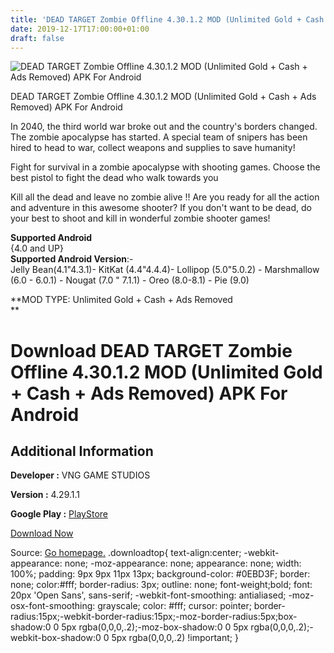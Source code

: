 ```yaml
---
title: 'DEAD TARGET Zombie Offline 4.30.1.2 MOD (Unlimited Gold + Cash + Ads Removed) APK For Android'
date: 2019-12-17T17:00:00+01:00
draft: false
---
```


![DEAD TARGET Zombie Offline 4.30.1.2 MOD (Unlimited Gold + Cash + Ads Removed) APK For Android](https://i0.wp.com/apkhome.net/wp-content/uploads/2019/12/DEAD-TARGET-Zombie-Offline-4.30.1.2-MOD-Unlimited-Gold-Cash-Ads-Removed.png "DEAD TARGET Zombie Offline 4.30.1.2 MOD (Unlimited Gold + Cash + Ads Removed) APK For Android")

  

DEAD TARGET Zombie Offline 4.30.1.2 MOD (Unlimited Gold + Cash + Ads Removed) APK For Android

In 2040, the third world war broke out and the country's borders changed. The zombie apocalypse has started. A special team of snipers has been hired to head to war, collect weapons and supplies to save humanity!

Fight for survival in a zombie apocalypse with shooting games. Choose the best pistol to fight the dead who walk towards you

Kill all the dead and leave no zombie alive !! Are you ready for all the action and adventure in this awesome shooter? If you don't want to be dead, do your best to shoot and kill in wonderful zombie shooter games!

**Supported Android**  
{4.0 and UP}  
**Supported Android Version**:-  
Jelly Bean(4.1"4.3.1)- KitKat (4.4"4.4.4)- Lollipop (5.0"5.0.2) - Marshmallow (6.0 - 6.0.1) - Nougat (7.0 " 7.1.1) - Oreo (8.0-8.1) - Pie (9.0)

**MOD TYPE: Unlimited Gold + Cash + Ads Removed  
**

Download DEAD TARGET Zombie Offline 4.30.1.2 MOD (Unlimited Gold + Cash + Ads Removed) APK For Android
======================================================================================================

Additional Information
----------------------

**Developer :** VNG GAME STUDIOS

**Version :** 4.29.1.1

**Google Play :** [PlayStore](https://play.google.com/store/apps/details?id=com.vng.g6.a.zombie#)

  

[Download Now](https://store4app.co/post/dead-target-zombie-offline-4-30-1-2-mod-unlimited-gold-cash-ads-removed-apk-for-android_1576597982)

  
Source: [Go homepage.](https://store4app.co/post/dead-target-zombie-offline-4-30-1-2-mod-unlimited-gold-cash-ads-removed-apk-for-android_1576597982) .downloadtop{ text-align:center; -webkit-appearance: none; -moz-appearance: none; appearance: none; width: 100%; padding: 9px 9px 11px 13px; background-color: #0EBD3F; border: none; color:#fff; border-radius: 3px; outline: none; font-weight;bold; font: 20px 'Open Sans', sans-serif; -webkit-font-smoothing: antialiased; -moz-osx-font-smoothing: grayscale; color: #fff; cursor: pointer; border-radius:15px;-webkit-border-radius:15px;-moz-border-radius:5px;box-shadow:0 0 5px rgba(0,0,0,.2);-moz-box-shadow:0 0 5px rgba(0,0,0,.2);-webkit-box-shadow:0 0 5px rgba(0,0,0,.2) !important; }
